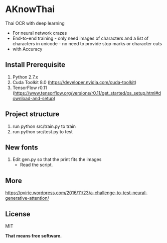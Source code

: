 # **AKnowThai**

Thai OCR with deep learning
  - For neural network crazes
  - End-to-end training 
  		- only need images of characters and a list of characters in unicode
  		- no need to provide stop marks or character cuts
  - with Accuracy

## Install Prerequisite

1. Python 2.7.x 
2. Cuda Toolkit 8.0 (https://developer.nvidia.com/cuda-toolkit)
3. TensorFlow r0.11 (https://www.tensorflow.org/versions/r0.11/get_started/os_setup.html#download-and-setup)


## Project structure

1. run python src/train.py to train
2. run python src/test.py to test


## New fonts

1. Edit gen.py so that the print fits the images
	- Read the script.

## More

https://pvirie.wordpress.com/2016/11/23/a-challenge-to-test-neural-generative-attention/

## License 

MIT

**That means free software.**


